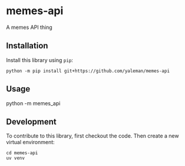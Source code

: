 # memes-api

A memes API thing

## Installation

Install this library using `pip`:

    python -m pip install git+https://github.com/yaleman/memes-api

## Usage

python -m memes_api

## Development

To contribute to this library, first checkout the code. Then create a new virtual environment:

    cd memes-api
    uv venv
